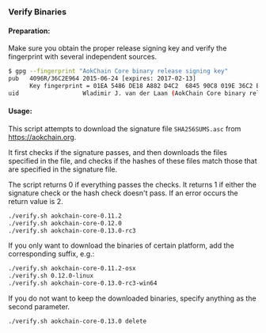 ### Verify Binaries

#### Preparation:

Make sure you obtain the proper release signing key and verify the fingerprint with several independent sources.

```sh
$ gpg --fingerprint "AokChain Core binary release signing key"
pub   4096R/36C2E964 2015-06-24 [expires: 2017-02-13]
      Key fingerprint = 01EA 5486 DE18 A882 D4C2  6845 90C8 019E 36C2 E964
uid                  Wladimir J. van der Laan (AokChain Core binary release signing key) <laanwj@gmail.com>
```

#### Usage:

This script attempts to download the signature file `SHA256SUMS.asc` from https://aokchain.org.

It first checks if the signature passes, and then downloads the files specified in the file, and checks if the hashes of these files match those that are specified in the signature file.

The script returns 0 if everything passes the checks. It returns 1 if either the signature check or the hash check doesn't pass. If an error occurs the return value is 2.


```sh
./verify.sh aokchain-core-0.11.2
./verify.sh aokchain-core-0.12.0
./verify.sh aokchain-core-0.13.0-rc3
```

If you only want to download the binaries of certain platform, add the corresponding suffix, e.g.:

```sh
./verify.sh aokchain-core-0.11.2-osx
./verify.sh 0.12.0-linux
./verify.sh aokchain-core-0.13.0-rc3-win64
```

If you do not want to keep the downloaded binaries, specify anything as the second parameter.

```sh
./verify.sh aokchain-core-0.13.0 delete
```
